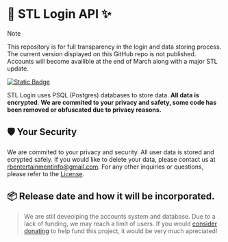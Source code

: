 # 🔐 STL Login API ✨
>[!NOTE]
> This repository is for full transparency in the login and data storing process. The current version displayed on this GitHub repo is not published. Accounts will become availible at the end of March along with a major STL update.

<a href="https://github.com/A1dos-Creations/STL"><img alt="Static Badge" src="https://img.shields.io/badge/STL%20-%20blue?style=for-the-badge&label=Main%20Repository"></a>

STL Login uses PSQL (Postgres) databases to store data. **All data is encrypted**. __We are commited to your privacy and safety, some code has been removed or obfuscated due to privacy reasons.__

## 🛡️ Your Security
We are commited to your privacy and security. All user data is stored and ecrypted safely. If you would like to delete your data, please contact us at [rbentertainmentinfo@gmail.com](mailto:rbentertainmentinfo@gmail.com). For any other inquiries or questions, please refer to the [License](https://github.com/A1dos-Creations/login-api-website?tab=License-1-ov-file).

## 📦 Release date and how it will be incorporated.
> We are still deveolping the accounts system and database. Due to a lack of funding, we may reach a limit of users. If you would [consider donating](https://paypal.me/a1dos?country.x=US&locale.x=en_US) to help fund this project, it would be very much apreciated!
